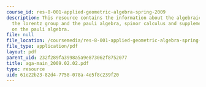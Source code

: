 ```yaml
---
course_id: res-8-001-applied-geometric-algebra-spring-2009
description: This resource contains the information about the algebraic preliminaries,
  the lorentz group and the pauli algebra, spinor calculus and supplementary material
  on the pauli algebra.
file: null
file_location: /coursemedia/res-8-001-applied-geometric-algebra-spring-2009/61e22b2382d47758078a4e5f8c239f20_aga-main_2009.02.02.pdf
file_type: application/pdf
layout: pdf
parent_uid: 232f289fa3998a5a9e873062f8752077
title: aga-main_2009.02.02.pdf
type: resource
uid: 61e22b23-82d4-7758-078a-4e5f8c239f20
---
```

